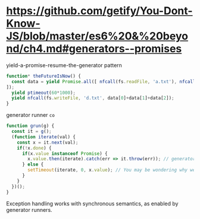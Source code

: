 # https://github.com/getify/You-Dont-Know-JS/blob/master/es6%20&%20beyond/ch4.md#generators--promises
yield-a-promise-resume-the-generator pattern

```js
function* theFutureIsNow() {
  const data = yield Promise.all([ nfcall(fs.readFile, 'a.txt'), nfcall(fs.readFile, 'b.txt'), nfcall(fs.readFile, 'c.txt'),
]);
  yield ptimeout(60*1000);
  yield nfcall(fs.writeFile, 'd.txt', data[0]+data[1]+data[2]);
}
```

generator runner `co`
```js
function grun(g) {
  const it = g();
  (function iterate(val) {
    const x = it.next(val);
    if(!x.done) {
      if(x.value instanceof Promise) {
        x.value.then(iterate).catch(err => it.throw(err)); // generators that call yield will pause until next is called on their iterator. This function does so recursively. If the iterator returns a promise, it waits for the promise to be fulfilled before resuming the iterator.
      } else {
        setTimeout(iterate, 0, x.value); // You may be wondering why we call setTimeout instead of just calling iterate directly; the reason is that we gain a little efficiency by avoiding synchronous recursion (asynchronous recursion allows the JavaScript engine to free resources more quickly).
      }
    }
  })();
}
```

Exception handling works with synchronous semantics, as enabled by generator
runners.
